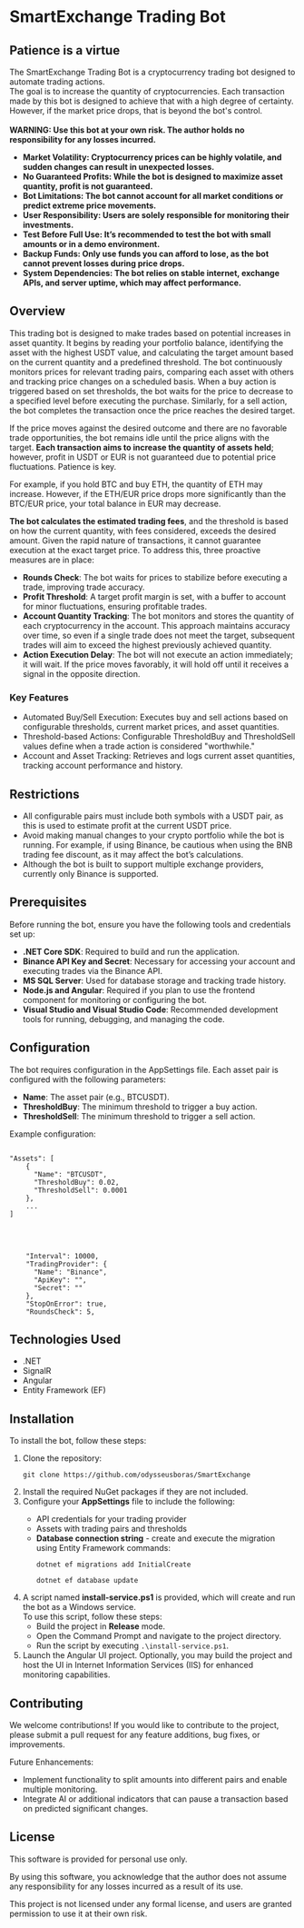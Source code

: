 <h1>SmartExchange Trading Bot</h1>
<h2>Patience is a virtue</h2>
The SmartExchange Trading Bot is a cryptocurrency trading bot designed to automate trading actions.</br>
The goal is to increase the quantity of cryptocurrencies. Each transaction made by this bot is designed to achieve that with a high degree of certainty. 
However, if the market price drops, that is beyond the bot's control.</br>
</br>
<strong >
    WARNING: Use this bot at your own risk. The author holds no responsibility for any losses incurred.
  
<ul>
    <li><strong>Market Volatility</strong>: Cryptocurrency prices can be highly volatile, and sudden changes can result in unexpected losses.</li>
    <li><strong>No Guaranteed Profits</strong>: While the bot is designed to maximize asset quantity, profit is not guaranteed.</li>
    <li><strong>Bot Limitations</strong>: The bot cannot account for all market conditions or predict extreme price movements.</li>
    <li><strong>User Responsibility</strong>: Users are solely responsible for monitoring their investments.</li>
    <li><strong>Test Before Full Use</strong>: It’s recommended to test the bot with small amounts or in a demo environment.</li>
    <li><strong>Backup Funds</strong>: Only use funds you can afford to lose, as the bot cannot prevent losses during price drops.</li>
    <li><strong>System Dependencies</strong>: The bot relies on stable internet, exchange APIs, and server uptime, which may affect performance.</li>
</ul>
</strong>
<h2>Overview</h2> 
<p>This trading bot is designed to make trades based on potential increases in asset quantity. It begins by reading your portfolio balance, identifying the asset with the highest USDT value, and calculating the target amount based on the current quantity and a predefined threshold. The bot continuously monitors prices for relevant trading pairs, comparing each asset with others and tracking price changes on a scheduled basis.
When a buy action is triggered based on set thresholds, the bot waits for the price to decrease to a specified level before executing the purchase. Similarly, for a sell action, the bot completes the transaction once the price reaches the desired target.

If the price moves against the desired outcome and there are no favorable trade opportunities, the bot remains idle until the price aligns with the target. <b>Each transaction aims to increase the quantity of assets held</b>; however, profit in USDT or EUR is not guaranteed due to potential price fluctuations. Patience is key.

For example, if you hold BTC and buy ETH, the quantity of ETH may increase. However, if the ETH/EUR price drops more significantly than the BTC/EUR price, your total balance in EUR may decrease.</p>
<p><strong>The bot calculates the estimated trading fees</strong>, and the threshold is based on how the current quantity, with fees considered, exceeds the desired amount. Given the rapid nature of transactions, it cannot guarantee execution at the exact target price. To address this, three proactive measures are in place:</p>
<ul>
    <li><strong>Rounds Check</strong>: The bot waits for prices to stabilize before executing a trade, improving trade accuracy.</li>
    <li><strong>Profit Threshold</strong>: A target profit margin is set, with a buffer to account for minor fluctuations, ensuring profitable trades.</li>
    <li><strong>Account Quantity Tracking</strong>: The bot monitors and stores the quantity of each cryptocurrency in the account. This approach maintains accuracy over time, so even if a single trade does not meet the target, subsequent trades will aim to exceed the highest previously achieved quantity.</li>
    <li><strong>Action Execution Delay</strong>: The bot will not execute an action immediately; it will wait. If the price moves favorably, it will hold off until it receives a signal in the opposite direction.</li>
</ul>

<h3>Key Features</h3>
<ul>
    <li>Automated Buy/Sell Execution: Executes buy and sell actions based on configurable thresholds, current market prices, and asset quantities.</li>
    <li>Threshold-based Actions: Configurable ThresholdBuy and ThresholdSell values define when a trade action is considered "worthwhile."</li>
    <li>Account and Asset Tracking: Retrieves and logs current asset quantities, tracking account performance and history.</li>
</ul>
<h2>Restrictions</h2>
<ul>
    <li>All configurable pairs must include both symbols with a USDT pair, as this is used to estimate profit at the current USDT price.</li>
    <li>Avoid making manual changes to your crypto portfolio while the bot is running. For example, if using Binance, be cautious when using the BNB trading fee discount, as it may affect the bot’s calculations.</li>
   <li>Although the bot is built to support multiple exchange providers, currently only Binance is supported.</li>

</ul>
<h2>Prerequisites</h2>
<p>Before running the bot, ensure you have the following tools and credentials set up:</p>
<ul>
    <li><strong>.NET Core SDK</strong>: Required to build and run the application.</li>
    <li><strong>Binance API Key and Secret</strong>: Necessary for accessing your account and executing trades via the Binance API.</li>
    <li><strong>MS SQL Server</strong>: Used for database storage and tracking trade history.</li>
    <li><strong>Node.js and Angular</strong>: Required if you plan to use the frontend component for monitoring or configuring the bot.</li>
    <li><strong>Visual Studio and Visual Studio Code</strong>: Recommended development tools for running, debugging, and managing the code.</li>
</ul>

<h2>Configuration</h2>
<p>The bot requires configuration in the AppSettings file. Each asset pair is configured with the following parameters:</p>
<ul>
    <li><strong>Name</strong>: The asset pair (e.g., BTCUSDT).</li>
    <li><strong>ThresholdBuy</strong>: The minimum threshold to trigger a buy action.</li>
    <li><strong>ThresholdSell</strong>: The minimum threshold to trigger a sell action.</li>
</ul>
<p>Example configuration:</p>
<pre>
<code>
"Assets": [
    {
      "Name": "BTCUSDT",
      "ThresholdBuy": 0.02,
      "ThresholdSell": 0.0001
    },
    ...
]
</code>

    
</pre>
<pre><code>
    "Interval": 10000,
    "TradingProvider": {
      "Name": "Binance",
      "ApiKey": "",
      "Secret": ""
    },
    "StopOnError": true,
    "RoundsCheck": 5,
</code></pre>
<h2>Technologies Used</h2>
<ul>
    <li>.NET</li>
    <li>SignalR</li>
    <li>Angular</li>
    <li>Entity Framework (EF)</li>
</ul>
<h2>Installation</h2>
<p>To install the bot, follow these steps:</p>
<ol>
    <li>Clone the repository:</li>
    <pre><code>git clone https://github.com/odysseusboras/SmartExchange</code></pre>
    <li>Install the required NuGet packages if they are not included.</li>
    <li>Configure your <strong>AppSettings</strong> file to include the following:</li>
    <ul>
        <li>API credentials for your trading provider</li>
        <li>Assets with trading pairs and thresholds</li>
        <li><strong>Database connection string</strong> - create and execute the migration using Entity Framework commands:</li>
        <pre><code>dotnet ef migrations add InitialCreate</code></pre>
        <pre><code>dotnet ef database update</code></pre>
    </ul>
    <li>
        A script named <strong>install-service.ps1</strong> is provided, which will create and run the bot as a Windows service. 
        <br>
        To use this script, follow these steps:
        <ul>
            <li>Build the project in <strong>Release</strong> mode.</li>
            <li>Open the Command Prompt and navigate to the project directory.</li>
            <li>Run the script by executing <code>.\install-service.ps1</code>.</li>
        </ul>
    </li>
<li>
    Launch the Angular UI project. Optionally, you may build the project and host the UI in Internet Information Services (IIS) for enhanced monitoring capabilities.
</li>

</ol>
<h2>Contributing</h2>
<p>We welcome contributions! If you would like to contribute to the project, please submit a pull request for any feature additions, bug fixes, or improvements.</p>
<p>Future Enhancements:</p>
<ul>
    <li>Implement functionality to split amounts into different pairs and enable multiple monitoring.</li>
    <li>Integrate AI or additional indicators that can pause a transaction based on predicted significant changes.</li>
</ul>
<h2>License</h2>
<p>This software is provided for personal use only.</p>
<p>By using this software, you acknowledge that the author does not assume any responsibility for any losses incurred as a result of its use.</p>
<p>This project is not licensed under any formal license, and users are granted permission to use it at their own risk.</p>




